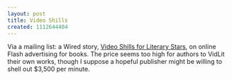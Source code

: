 ```yaml
---
layout: post
title: Video Shills
created: 1112644404
---
```

Via a mailing list:  a Wired story, [Video Shills for Literary Stars](http://www.wired.com/news/culture/0,1284,67076,00.html), on online Flash advertising for books.  The price seems too high for authors to VidLit their own works, though I suppose a hopeful publisher might be willing to shell out $3,500 per minute.
